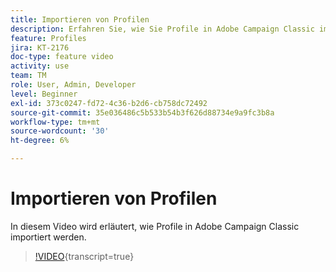 ```yaml
---
title: Importieren von Profilen
description: Erfahren Sie, wie Sie Profile in Adobe Campaign Classic importieren
feature: Profiles
jira: KT-2176
doc-type: feature video
activity: use
team: TM
role: User, Admin, Developer
level: Beginner
exl-id: 373c0247-fd72-4c36-b2d6-cb758dc72492
source-git-commit: 35e036486c5b533b54b3f626d88734e9a9fc3b8a
workflow-type: tm+mt
source-wordcount: '30'
ht-degree: 6%

---
```


# Importieren von Profilen

In diesem Video wird erläutert, wie Profile in Adobe Campaign Classic importiert werden.

>[!VIDEO](https://video.tv.adobe.com/v/25608?quality=12&learn=on){transcript=true}
